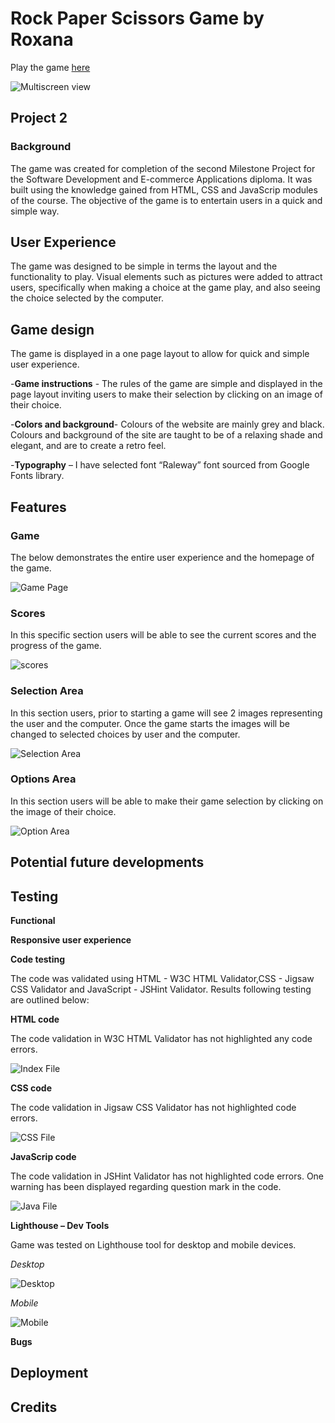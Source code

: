 # Rock Paper Scissors Game by Roxana

Play the game [here](https://roxana1981.github.io/jsgame/)

![Multiscreen view](assets/images/multi.JPG)

## Project 2

### Background

The game was created for completion of the second Milestone Project for the Software Development and E-commerce Applications diploma. It was built using the knowledge gained from HTML, CSS and JavaScrip modules of the course.
The objective of the game is to entertain users in a quick and simple way.

## User Experience 

The game was designed to be simple in terms the layout and the functionality to play. Visual elements such as pictures were added to attract users, specifically when making a choice at the game play, and also seeing the choice selected by the computer.

## Game design 

The game is displayed in a one page layout to allow for quick and simple user experience.

-**Game instructions** - The rules of the game are simple and displayed in the page layout inviting users to make their selection by clicking on an image of their choice.

-**Colors and background**- Colours of the website are mainly grey and black. Colours and background of the site are taught to be of a relaxing shade and elegant, and are to create a retro feel.

-**Typography** – I have selected font “Raleway” font sourced from Google Fonts library.

## Features 

### Game

The below demonstrates the entire user experience and the homepage of the game.

![Game Page](assets/images/page.JPG)

### Scores

In this specific section users will be able to see the current scores and the progress of the game.

![scores](assets/images/score.JPG)

### Selection Area

In this section users, prior to starting a game will see 2 images representing the user and the computer. Once the game starts the images will be changed to selected choices by user and the computer.

![Selection Area](assets/images/selection.JPG)

### Options Area

In this section users will be able to make their game selection by clicking on the image of their choice.

![Option Area](assets/images/options.JPG)

## Potential future developments

## Testing 

**Functional**

**Responsive user experience**

**Code testing**

The code was validated using HTML - W3C HTML Validator,CSS - Jigsaw CSS Validator and JavaScript - JSHint Validator.
Results following testing are outlined below:

**HTML code**

The code validation in W3C HTML Validator has not highlighted any code errors.

![Index File](assets/images/html.JPG)

**CSS code**

The code validation in Jigsaw CSS Validator has not highlighted code errors.

![CSS File](assets/images/css.JPG)

**JavaScrip code**

The code validation in JSHint Validator has not highlighted code errors. One warning has been displayed regarding question mark in the code.

![Java File](assets/images/javascript.JPG)

**Lighthouse – Dev Tools**

Game was tested on Lighthouse tool for desktop and mobile devices.

*Desktop*

![Desktop](assets/images/dlighthouse.JPG)

*Mobile*

![Mobile](assets/images/mlighthouse.JPG)

**Bugs**

## Deployment

## Credits
